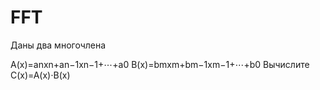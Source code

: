 # FFT
Даны два многочлена

A(x)=anxn+an−1xn−1+⋯+a0
B(x)=bmxm+bm−1xm−1+⋯+b0
Вычислите C(x)=A(x)⋅B(x)
